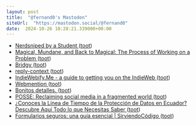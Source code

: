 ```yaml
---
layout: post
title:  "@fernand0's Mastodon"
siteUrl:  "https://mastodon.social/@fernand0"
date:  2024-10-26 10:28:21.339000+00:00
---
```

*  [Nerdsniped by a Student ](https://samjshah.com/2024/10/10/nerdsniped-by-a-student) ([toot](https://mastodon.social/@fernand0/113373249623558458))
*  [Magical, Mundane, and Back to Magical: The Process of Working on a Problem ](https://samjshah.com/2024/10/12/magical-mundane-and-back-to-magical-the-process-of-working-on-a-problem) ([toot](https://mastodon.social/@fernand0/113372920407683258))
*  [Bridgy ](https://brid.gy) ([toot](https://mastodon.social/@fernand0/113372820884788683))
*  [reply-context ](https://indieweb.org/reply-contex) ([toot](https://mastodon.social/@fernand0/113371750143655726))
*  [IndieWebify.Me - a guide to getting you on the IndieWeb ](https://indiewebify.me) ([toot](https://mastodon.social/@fernand0/113371150499137335))
*  [Webmention ](https://indieweb.org/Webmentio) ([toot](https://mastodon.social/@fernand0/113369287253058446))
*  [Bonitos detalles. ](https://avecesunafoto.wordpress.com/2024/10/25/bonitos-detalles) ([toot](https://mastodon.social/@fernand0/113369201725782770))
*  [POSSE: Reclaiming social media in a fragmented world ](https://www.citationneeded.news/posse) ([toot](https://mastodon.social/@fernand0/113368978887342862))
*  [¿Conoces la Línea de Tiempo de la Protección de Datos en Ecuador? Descubre Aquí Todo lo que Necesitas Saber ](https://thecyberadvocate.hashnode.dev/conoces-la-linea-de-tiempo-de-la-proteccion-de-datos-en-ecuador-descubre-aqui-todo-lo-que-necesitas-sabe) ([toot](https://mastodon.social/@fernand0/113368858884812001))
*  [Formularios seguros: una guía esencial \| SirviendoCódigo ](https://sirviendocodigo.com/formularios-seguros-una-guia-esencial) ([toot](https://mastodon.social/@fernand0/113368536818458269))
